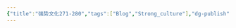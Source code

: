 ```yaml
---
{"title":"强势文化271-280","tags":["Blog","Strong_culture"],"dg-publish":true,"dg-note-icon":5,"permalink":"/🌓Interest_兴趣/Exalt 提升/强势文化/28强势文化271-280/","dgPassFrontmatter":true,"noteIcon":5,"created":"2024-09-19T10:56:40.170+08:00","updated":"2024-09-19T10:57:45.761+08:00"}
---
```



